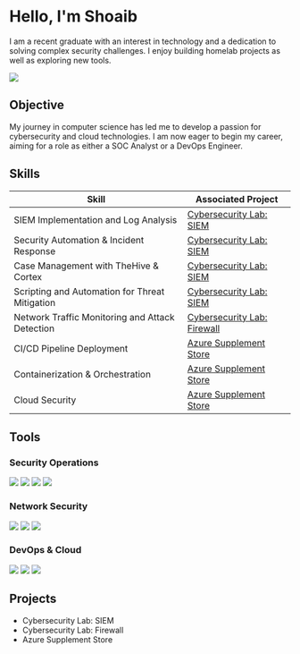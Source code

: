 # Hello, I'm Shoaib

I am a recent graduate with an interest in technology and a dedication to solving complex security challenges. I enjoy building homelab projects as well as exploring new tools.

<a href="https://www.linkedin.com/in/shoaibazad"><img src="https://img.shields.io/badge/-LinkedIn-0072b1?&style=for-the-badge&logo=linkedin&logoColor=white" /></a>

## Objective

My journey in computer science has led me to develop a passion for cybersecurity and cloud technologies. I am now eager to begin my career, aiming for a role as either a SOC Analyst or a DevOps Engineer.

## Skills

| Skill                                         | Associated Project         |
|-----------------------------------------------|----------------------------|
| SIEM Implementation and Log Analysis          | <a href="https://google.com">Cybersecurity Lab: SIEM</a>|
| Security Automation & Incident Response       | <a href="https://google.com">Cybersecurity Lab: SIEM</a>|
| Case Management with TheHive & Cortex         | <a href="https://google.com">Cybersecurity Lab: SIEM</a>|
| Scripting and Automation for Threat Mitigation | <a href="https://google.com">Cybersecurity Lab: SIEM</a>|
| Network Traffic Monitoring and Attack Detection | <a href="https://google.com">Cybersecurity Lab: Firewall</a>|
| CI/CD Pipeline Deployment          | <a href="https://google.com">Azure Supplement Store</a>|
| Containerization & Orchestration         | <a href="https://google.com">Azure Supplement Store</a>|
| Cloud Security         | <a href="https://google.com">Azure Supplement Store</a>|

## Tools

### Security Operations
<div>
    <img src="https://img.shields.io/badge/-Wazuh-5A5A5A?&style=for-the-badge&logo=Wazuh&logoColor=white" />
    <img src="https://img.shields.io/badge/-TheHive-FFB100?&style=for-the-badge&logoColor=white" />
    <img src="https://img.shields.io/badge/-Cortex-FF6F00?&style=for-the-badge&logoColor=white" />
    <img src="https://img.shields.io/badge/-MISP-2F6CB5?&style=for-the-badge&logoColor=white" />
</div>

### Network Security
<div>
    <img src="https://img.shields.io/badge/-OPNsense-E95420?&style=for-the-badge&logoColor=white" />
    <img src="https://img.shields.io/badge/-Suricata-EF3B2D?&style=for-the-badge&logo=Suricata&logoColor=white" />
    <img src="https://img.shields.io/badge/-Zenarmor-1E90FF?&style=for-the-badge&logoColor=white" />
</div>

### DevOps & Cloud
<div>
    <img src="https://img.shields.io/badge/-Docker-2496ED?&style=for-the-badge&logo=Docker&logoColor=white" />
    <img src="https://img.shields.io/badge/-Kubernetes-326CE5?&style=for-the-badge&logo=Kubernetes&logoColor=white" />
    <img src="https://img.shields.io/badge/-Azure-0078D4?&style=for-the-badge&logo=Microsoft-Azure&logoColor=white" />
</div>

<!--
## Certifications
<div>
<img src="https://img.shields.io/badge/-Security%2B-FF0000?&style=for-the-badge&logo=CompTIA&logoColor=white" />
<img src="https://img.shields.io/badge/-Network%2B-007ACC?&style=for-the-badge&logo=CompTIA&logoColor=white" />
<img src="https://img.shields.io/badge/-A%2B-4D4D4D?&style=for-the-badge&logo=CompTIA&logoColor=white" />
<img src="https://img.shields.io/badge/-CDSA-006400?&style=for-the-badge&logoColor=white" />
<img src="https://img.shields.io/badge/-CCD-000080?&style=for-the-badge&logoColor=white" />
</div>
-->

## Projects
- Cybersecurity Lab: SIEM
- Cybersecurity Lab: Firewall
- Azure Supplement Store
